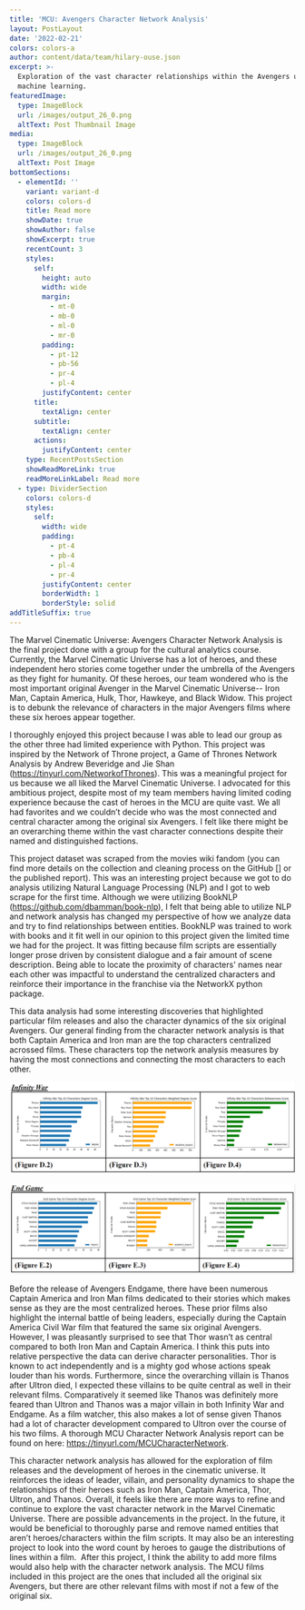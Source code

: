 ```yaml
---
title: 'MCU: Avengers Character Network Analysis'
layout: PostLayout
date: '2022-02-21'
colors: colors-a
author: content/data/team/hilary-ouse.json
excerpt: >-
  Exploration of the vast character relationships within the Avengers utilizing
  machine learning.
featuredImage:
  type: ImageBlock
  url: /images/output_26_0.png
  altText: Post Thumbnail Image
media:
  type: ImageBlock
  url: /images/output_26_0.png
  altText: Post Image
bottomSections:
  - elementId: ''
    variant: variant-d
    colors: colors-d
    title: Read more
    showDate: true
    showAuthor: false
    showExcerpt: true
    recentCount: 3
    styles:
      self:
        height: auto
        width: wide
        margin:
          - mt-0
          - mb-0
          - ml-0
          - mr-0
        padding:
          - pt-12
          - pb-56
          - pr-4
          - pl-4
        justifyContent: center
      title:
        textAlign: center
      subtitle:
        textAlign: center
      actions:
        justifyContent: center
    type: RecentPostsSection
    showReadMoreLink: true
    readMoreLinkLabel: Read more
  - type: DividerSection
    colors: colors-d
    styles:
      self:
        width: wide
        padding:
          - pt-4
          - pb-4
          - pl-4
          - pr-4
        justifyContent: center
        borderWidth: 1
        borderStyle: solid
addTitleSuffix: true
---
```

The Marvel Cinematic Universe: Avengers Character Network Analysis is the final project done with a group for the cultural analytics course. Currently, the Marvel Cinematic Universe has a lot of heroes, and these independent hero stories come together under the umbrella of the Avengers as they fight for humanity. Of these heroes, our team wondered who is the most important original Avenger in the Marvel Cinematic Universe-- Iron Man, Captain America, Hulk, Thor, Hawkeye, and Black Widow. This project is to debunk the relevance of characters in the major Avengers films where these six heroes appear together.

I thoroughly enjoyed this project because I was able to lead our group as the other three had limited experience with Python. This project was inspired by the Network of Throne project, a Game of Thrones Network Analysis by Andrew Beveridge and Jie Shan (<https://tinyurl.com/NetworkofThrones>). This was a meaningful project for us because we all liked the Marvel Cinematic Universe. I advocated for this ambitious project, despite most of my team members having limited coding experience because the cast of heroes in the MCU are quite vast. We all had favorites and we couldn’t decide who was the most connected and central character among the original six Avengers. I felt like there might be an overarching theme within the vast character connections despite their named and distinguished factions.

This project dataset was scraped from the movies wiki fandom (you can find more details on the collection and cleaning process on the GitHub \[] or the published report). This was an interesting project because we got to do analysis utilizing Natural Language Processing (NLP) and I got to web scrape for the first time. Although we were utilizing BookNLP (<https://github.com/dbamman/book-nlp>), I felt that being able to utilize NLP and network analysis has changed my perspective of how we analyze data and try to find relationships between entities. BookNLP was trained to work with books and it fit well in our opinion to this project given the limited time we had for the project. It was fitting because film scripts are essentially longer prose driven by consistent dialogue and a fair amount of scene description. Being able to locate the proximity of characters' names near each other was impactful to understand the centralized characters and reinforce their importance in the franchise via the NetworkX python package.

This data analysis had some interesting discoveries that highlighted particular film releases and also the character dynamics of the six original Avengers. Our general finding from the character network analysis is that both Captain America and Iron man are the top characters centralized acrossed films. These characters top the network analysis measures by having the most connections and connecting the most characters to each other.

![](/images/infinitywarbars.png)

![](/images/endgamebars.png)

Before the release of Avengers Endgame, there have been numerous Captain America and Iron Man films dedicated to their stories which makes sense as they are the most centralized heroes. These prior films also highlight the internal battle of being leaders, especially during the Captain America Civil War film that featured the same six original Avengers. However, I was pleasantly surprised to see that Thor wasn’t as central compared to both Iron Man and Captain America. I think this puts into relative perspective the data can derive character personalities. Thor is known to act independently and is a mighty god whose actions speak louder than his words. Furthermore, since the overarching villain is Thanos after Ultron died, I expected these villains to be quite central as well in their relevant films. Comparatively it seemed like Thanos was definitely more feared than Ultron and Thanos was a major villain in both Infinity War and Endgame. As a film watcher, this also makes a lot of sense given Thanos had a lot of character development compared to Ultron over the course of his two films. A thorough MCU Character Network Analysis report can be found on here: https://tinyurl.com/MCUCharacterNetwork.

This character network analysis has allowed for the exploration of film releases and the development of heroes in the cinematic universe. It reinforces the ideas of leader, villain, and personality dynamics to shape the relationships of their heroes such as Iron Man, Captain America, Thor, Ultron, and Thanos. Overall, it feels like there are more ways to refine and continue to explore the vast character network in the Marvel Cinematic Universe. There are possible advancements in the project. In the future, it would be beneficial to thoroughly parse and remove named entities that aren’t heroes/characters within the film scripts. It may also be an interesting project to look into the word count by heroes to gauge the distributions of lines within a film.  After this project, I think the ability to add more films would also help with the character network analysis. The MCU films included in this project are the ones that included all the original six Avengers, but there are other relevant films with most if not a few of the original six.
